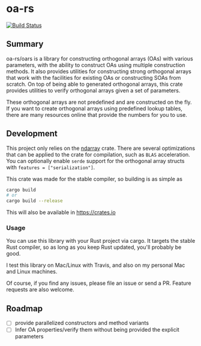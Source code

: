# oa-rs

[![Build Status](https://travis-ci.com/afnanenayet/oars.svg?token=QtxzrX3Qc2BDQfwx8D1K&branch=master)](https://travis-ci.com/afnanenayet/oars)


## Summary

oa-rs/oars is a library for constructing orthogonal arrays (OAs) with various
parameters, with the ability to construct OAs using multiple construction
methods. It also provides utilities for constructing strong orthogonal arrays
that work with the facilities for existing OAs or constructing SOAs from scratch.
On top of being able to generated orthogonal arrays, this crate provides
utilities to verify orthogonal arrays given a set of parameters.

These orthogonal arrays are not predefined and are constructed on the fly.
If you want to create orthogonal arrays using predefined lookup tables,
there are many resources online that provide the numbers for you to use.

## Development

This project only relies on the [ndarray](https://github.com/rust-ndarray/ndarray)
crate. There are several optimizations that can be applied to the crate for
compilation, such as `BLAS` acceleration. You can optionally enable `serde`
support for the orthogonal array structs with `features = ["serialization"]`.

This crate was made for the stable compiler, so building is as simple as

```sh
cargo build
# or
cargo build --release
```

This will also be available in https://crates.io

### Usage

You can use this library with your Rust project via cargo. It targets the
stable Rust compiler, so as long as you keep Rust updated, you'll probably
be good.

I test this library on Mac/Linux with Travis, and also on my personal
Mac and Linux machines.

Of course, if you find any issues, please file an issue or send a PR. Feature
requests are also welcome.

## Roadmap

- [ ] provide parallelized constructors and method variants
- [ ] Infer OA properties/verify them without being provided the explicit
  parameters

